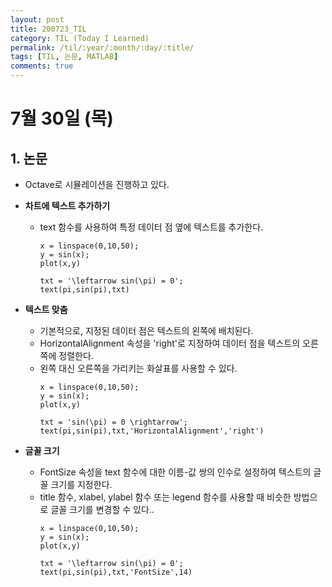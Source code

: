 ```yaml
---
layout: post
title: 200723_TIL
category: TIL (Today I Learned)
permalink: /til/:year/:month/:day/:title/
tags: [TIL, 논문, MATLAB]
comments: true
---
```

# 7월 30일 (목)

## 1. 논문
- Octave로 시뮬레이션을 진행하고 있다.  

- **차트에 텍스트 추가하기**
  - text 함수를 사용하여 특정 데이터 점 옆에 텍스트를 추가한다.
    ```
    x = linspace(0,10,50);
    y = sin(x);
    plot(x,y)

    txt = '\leftarrow sin(\pi) = 0';
    text(pi,sin(pi),txt)
    ```

- **텍스트 맞춤**
  - 기본적으로, 지정된 데이터 점은 텍스트의 왼쪽에 배치된다.
  - HorizontalAlignment 속성을 'right'로 지정하여 데이터 점을 텍스트의 오른쪽에 정렬한다.
  - 왼쪽 대신 오른쪽을 가리키는 화살표를 사용할 수 있다.
    ```
    x = linspace(0,10,50);
    y = sin(x);
    plot(x,y)

    txt = 'sin(\pi) = 0 \rightarrow';
    text(pi,sin(pi),txt,'HorizontalAlignment','right')
    ```

- **글꼴 크기**
  - FontSize 속성을 text 함수에 대한 이름-값 쌍의 인수로 설정하여 텍스트의 글꼴 크기를 지정한다.
  - title 함수, xlabel, ylabel 함수 또는 legend 함수를 사용할 때 비슷한 방법으로 글꼴 크기를 변경할 수 있다..
    ```
    x = linspace(0,10,50);
    y = sin(x);
    plot(x,y)

    txt = '\leftarrow sin(\pi) = 0';
    text(pi,sin(pi),txt,'FontSize',14)
    ```

